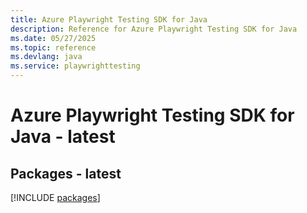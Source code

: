 ```yaml
---
title: Azure Playwright Testing SDK for Java
description: Reference for Azure Playwright Testing SDK for Java
ms.date: 05/27/2025
ms.topic: reference
ms.devlang: java
ms.service: playwrighttesting
---
```

# Azure Playwright Testing SDK for Java - latest
## Packages - latest
[!INCLUDE [packages](playwright-testing-index.md)]